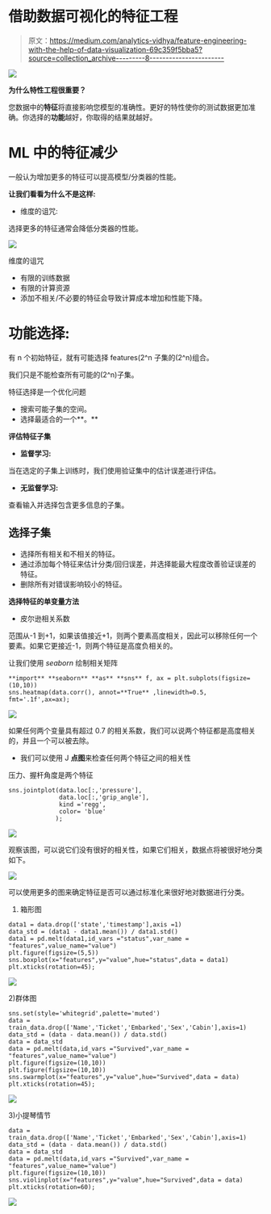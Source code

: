 # 借助数据可视化的特征工程

> 原文：<https://medium.com/analytics-vidhya/feature-engineering-with-the-help-of-data-visualization-69c359f5bba5?source=collection_archive---------8----------------------->

![](img/0d03ea2c322c690c8c1006a18a3da925.png)

**为什么特性工程很重要？**

您数据中的**特征**将直接影响您模型的准确性。更好的特性使你的测试数据更加准确。你选择的**功能**越好，你取得的结果就越好。

# **ML 中的特征减少**

一般认为增加更多的特征可以提高模型/分类器的性能。

**让我们看看为什么不是这样:**

*   维度的诅咒:

选择更多的特征通常会降低分类器的性能。

![](img/dfca366036edb73285bc4ea8d39d1f62.png)

维度的诅咒

*   有限的训练数据
*   有限的计算资源
*   添加不相关/不必要的特征会导致计算成本增加和性能下降。

# **功能选择:**

有 n 个初始特征，就有可能选择 features(2^n 子集的(2^n)组合。

我们只是不能检查所有可能的(2^n)子集。

特征选择是一个优化问题

*   搜索可能子集的空间。
*   选择最适合的一个**。**

**评估特征子集**

*   **监督学习:**

当在选定的子集上训练时，我们使用验证集中的估计误差进行评估。

*   **无监督学习:**

查看输入并选择包含更多信息的子集。

## 选择子集

*   选择所有相关和不相关的特征。
*   通过添加每个特征来估计分类/回归误差，并选择能最大程度改善验证误差的特征。
*   删除所有对错误影响较小的特征。

**选择特征的单变量方法**

*   皮尔逊相关系数

范围从-1 到+1，如果该值接近+1，则两个要素高度相关，因此可以移除任何一个要素。如果它更接近-1，则两个特征是高度负相关的。

让我们使用 *seaborn* 绘制相关矩阵

```
**import** **seaborn** **as** **sns** f, ax = plt.subplots(figsize=(10,10))
sns.heatmap(data.corr(), annot=**True** ,linewidth=0.5,     fmt='.1f',ax=ax);
```

![](img/8232a38700b2e86bfaa8ed6d9a42c7f1.png)

如果任何两个变量具有超过 0.7 的相关系数，我们可以说两个特征都是高度相关的，并且一个可以被去除。

*   我们可以使用 J **点图**来检查任何两个特征之间的相关性

压力、握杆角度是两个特征

```
sns.jointplot(data.loc[:,'pressure'],
              data.loc[:,'grip_angle'],
              kind ='regg',
              color= 'blue'
             );
```

![](img/1fbff7900769cbd6968f40a1460e5ea6.png)

观察该图，可以说它们没有很好的相关性，如果它们相关，数据点将被很好地分类如下。

![](img/77a7eac5708cbc0311cc579b38089038.png)

可以使用更多的图来确定特征是否可以通过标准化来很好地对数据进行分类。

1.  箱形图

```
data1 = data.drop(['state','timestamp'],axis =1)
data_std = (data1 - data1.mean()) / data1.std()
data1 = pd.melt(data1,id_vars ="status",var_name = "features",value_name="value")
plt.figure(figsize=(5,5))
sns.boxplot(x="features",y="value",hue="status",data = data1)
plt.xticks(rotation=45);
```

![](img/503ad73b794f4a9928ed35e2d862d1f8.png)

2)群体图

```
sns.set(style='whitegrid',palette='muted')
data = train_data.drop(['Name','Ticket','Embarked','Sex','Cabin'],axis=1)
data_std = (data - data.mean()) / data.std()
data = data_std
data = pd.melt(data,id_vars ="Survived",var_name = "features",value_name="value")
plt.figure(figsize=(10,10))
plt.figure(figsize=(10,10))
sns.swarmplot(x="features",y="value",hue="Survived",data = data)
plt.xticks(rotation=45);
```

![](img/11075ca1de1e4f2a2f5a4403aa66b6dc.png)

3)小提琴情节

```
data = train_data.drop(['Name','Ticket','Embarked','Sex','Cabin'],axis=1)
data_std = (data - data.mean()) / data.std()
data = data_std
data = pd.melt(data,id_vars ="Survived",var_name = "features",value_name="value")
plt.figure(figsize=(10,10))
sns.violinplot(x="features",y="value",hue="Survived",data = data)
plt.xticks(rotation=60);
```

![](img/5ea08a64499739876d22ce5d87149c38.png)